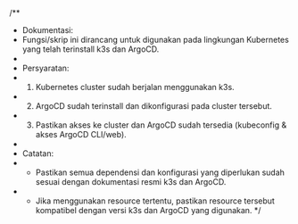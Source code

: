 /**
 * Dokumentasi:
 * Fungsi/skrip ini dirancang untuk digunakan pada lingkungan Kubernetes yang telah terinstall k3s dan ArgoCD.
 * 
 * Persyaratan:
 * 1. Kubernetes cluster sudah berjalan menggunakan k3s.
 * 2. ArgoCD sudah terinstall dan dikonfigurasi pada cluster tersebut.
 * 3. Pastikan akses ke cluster dan ArgoCD sudah tersedia (kubeconfig & akses ArgoCD CLI/web).
 * 
 * Catatan:
 * - Pastikan semua dependensi dan konfigurasi yang diperlukan sudah sesuai dengan dokumentasi resmi k3s dan ArgoCD.
 * - Jika menggunakan resource tertentu, pastikan resource tersebut kompatibel dengan versi k3s dan ArgoCD yang digunakan.
 */